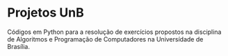 # Projetos UnB

Códigos em Python para a resolução de exercícios propostos na disciplina de Algoritmos e Programação de Computadores na Universídade de Brasília.

